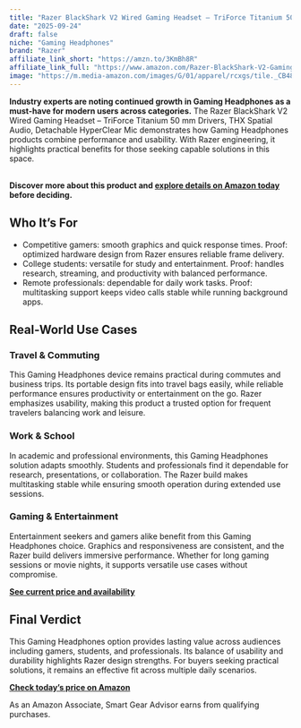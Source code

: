 ```yaml
---
title: "Razer BlackShark V2 Wired Gaming Headset – TriForce Titanium 50 mm Drivers, THX Spatial Audio, Detachable HyperClear Mic"
date: "2025-09-24"
draft: false
niche: "Gaming Headphones"
brand: "Razer"
affiliate_link_short: "https://amzn.to/3KmBh8R"
affiliate_link_full: "https://www.amazon.com/Razer-BlackShark-V2-Gaming-Headset/dp/B086PKMZ21?crid=37LH3KBLBJKLF&dib=eyJ2IjoiMSJ9.R4qU6QQfQJhd_X1kItf0hPI7aAD73PwzvIQgtuhqI8LhagdAxOb3Y7aZTuAeIHwIUimG97Hglk2fI61mnN2_p4RRtLiqMEzIvnCFQ4dvUCjBUM7oudk5hk_rjn3JU2HXAEDEDPAUcDEPQ_34ANnefdgOWRJE8z1Wi9fN6yOdR29eL9T6yXYtoN4t4gmo-uChNUQNUIW2giCwwuYq5yF1E-G-pVeCyC2hfJmcbw-m8gc.Ft8gg7H6SfqXEHlb_LUlUK5PeSEe9npZDLHFi83xBzU&dib_tag=se&keywords=gaming%2Bheadphones&qid=1758672930&refinements=p_72%3A1248879011&rnid=1248877011&sprefix=gaming%2Bheadphone%2Caps%2C156&sr=8-3&th=1&linkCode=ll1&tag=ironwooddigit-20&linkId=d0b7abdc0c8bda404a3260b9f758698e&language=en_US&ref_=as_li_ss_tl"
image: "https://m.media-amazon.com/images/G/01/apparel/rcxgs/tile._CB483369110_.gif"
---
```


<p><strong>Industry experts are noting continued growth in Gaming Headphones as a must-have for modern users across categories.</strong> The Razer BlackShark V2 Wired Gaming Headset – TriForce Titanium 50 mm Drivers, THX Spatial Audio, Detachable HyperClear Mic demonstrates how Gaming Headphones products combine performance and usability. With Razer engineering, it highlights practical benefits for those seeking capable solutions in this space.</p>
<br>
<strong>Discover more about this product and <a href="https://amzn.to/3KmBh8R" rel="nofollow sponsored">explore details on Amazon today</a> before deciding.</strong>
<br>

<h2>Who It’s For</h2>
<ul>
  <li>Competitive gamers: smooth graphics and quick response times. Proof: optimized hardware design from Razer ensures reliable frame delivery.</li>
  <li>College students: versatile for study and entertainment. Proof: handles research, streaming, and productivity with balanced performance.</li>
  <li>Remote professionals: dependable for daily work tasks. Proof: multitasking support keeps video calls stable while running background apps.</li>
</ul>

<h2>Real-World Use Cases</h2>

<h3>Travel & Commuting</h3>
<p>This Gaming Headphones device remains practical during commutes and business trips. Its portable design fits into travel bags easily, while reliable performance ensures productivity or entertainment on the go. Razer emphasizes usability, making this product a trusted option for frequent travelers balancing work and leisure.</p>

<h3>Work & School</h3>
<p>In academic and professional environments, this Gaming Headphones solution adapts smoothly. Students and professionals find it dependable for research, presentations, or collaboration. The Razer build makes multitasking stable while ensuring smooth operation during extended use sessions.</p>

<h3>Gaming & Entertainment</h3>
<p>Entertainment seekers and gamers alike benefit from this Gaming Headphones choice. Graphics and responsiveness are consistent, and the Razer build delivers immersive performance. Whether for long gaming sessions or movie nights, it supports versatile use cases without compromise.</p>

<p><strong><a href="https://amzn.to/3KmBh8R" rel="nofollow sponsored">See current price and availability</a></strong></p>

<h2>Final Verdict</h2>
<p>This Gaming Headphones option provides lasting value across audiences including gamers, students, and professionals. Its balance of usability and durability highlights Razer design strengths. For buyers seeking practical solutions, it remains an effective fit across multiple daily scenarios.</p>

<p><strong><a href="https://amzn.to/3KmBh8R" rel="nofollow sponsored">Check today’s price on Amazon</a></strong></p>

<p>As an Amazon Associate, Smart Gear Advisor earns from qualifying purchases.</p>
